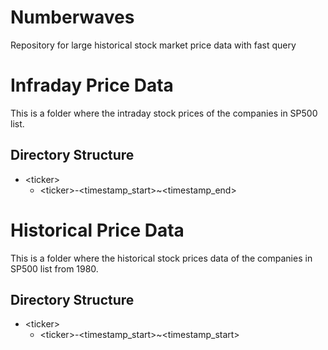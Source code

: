 # Numberwaves

Repository for large historical stock market price data with fast query

# Infraday Price Data

This is a folder where the intraday stock prices of the companies in SP500 list.

## Directory Structure

- \<ticker\>
  - \<ticker\>-\<timestamp_start\>~<timestamp_end\>

# Historical Price Data

This is a folder where the historical stock prices data of the companies in SP500 list from 1980.

## Directory Structure

- \<ticker\>
  - \<ticker\>-\<timestamp_start\>~\<timestamp_start\>

